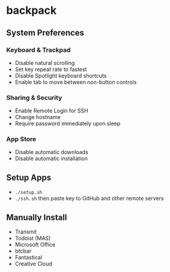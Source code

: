 # backpack

## System Preferences

### Keyboard & Trackpad
* Disable natural scrolling
* Set key repeat rate to fastest
* Disable Spotlight keyboard shortcuts
* Enable tab to move between non-button controls

### Sharing & Security
* Enable Remote Login for SSH
* Change hostname
* Require password immediately upon sleep

### App Store
* Disable automatic downloads
* Disable automatic installation

## Setup Apps
* `./setup.sh`
* `./ssh.sh` then paste key to GitHub and other remote servers

## Manually Install
* Transmit
* Todoist (MAS)
* Microsoft Office
* btcbar
* Fantastical
* Creative Cloud
